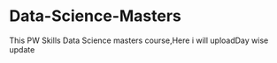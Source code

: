 # Data-Science-Masters
This PW Skills Data Science masters course,Here i will uploadDay wise update

